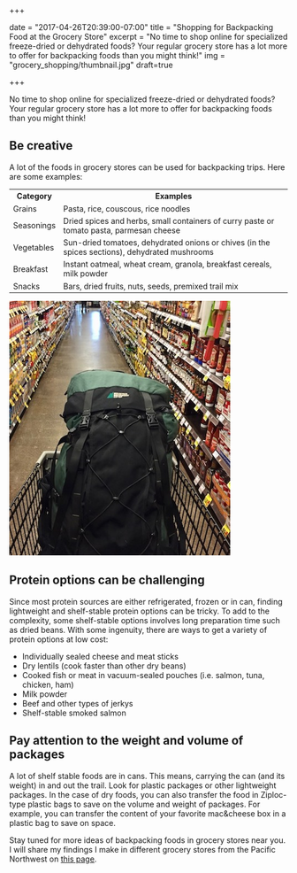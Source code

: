 +++

date = "2017-04-26T20:39:00-07:00"
title = "Shopping for Backpacking Food at the Grocery Store"
excerpt = "No time to shop online for specialized freeze-dried or dehydrated foods? Your regular grocery store has a lot more to offer for backpacking foods than you might think!"
img = "grocery_shopping/thumbnail.jpg"
draft=true

+++

No time to shop online for specialized freeze-dried or dehydrated foods? Your regular grocery store has a lot more to offer for backpacking foods than you might think!
 
## Be creative

A lot of the foods in grocery stores can be used for backpacking trips. Here are some examples:

<table class="table table-striped table-bordered">
	<tr>
		<th>Category</th>
		<th>Examples</th>
	</tr>
	<tr>
		<td>Grains</td>
		<td>Pasta, rice, couscous, rice noodles</td>
	</tr>
	<tr>
		<td>Seasonings</td>
		<td>Dried spices and herbs, small containers of curry paste or tomato pasta, parmesan cheese</td>
	</tr>
	<tr>
		<td>Vegetables</td>
		<td>Sun-dried tomatoes, dehydrated onions or chives (in the spices sections), dehydrated mushrooms</td>
	</tr>
	<tr>
		<td>Breakfast</td>
		<td>Instant oatmeal, wheat cream, granola, breakfast cereals, milk powder
</td>
	</tr>
	<tr>
		<td>Snacks</td>
		<td>Bars, dried fruits, nuts, seeds, premixed trail mix
</td>
	</tr>
</table>

<img src="/img/posts/grocery_shopping/thumbnail.jpg" class="recipe-right" /><br>

## Protein options can be challenging

Since most protein sources are either refrigerated, frozen or in can, finding lightweight and shelf-stable protein options can be tricky. To add to the complexity, some shelf-stable options involves long preparation time such as dried beans. With some ingenuity, there are ways to get a variety of protein options at low cost:

- Individually sealed cheese and meat sticks
- Dry lentils (cook faster than other dry beans)
- Cooked fish or meat in vacuum-sealed pouches (i.e. salmon, tuna, chicken, ham)
- Milk powder
- Beef and other types of jerkys
- Shelf-stable smoked salmon
 
## Pay attention to the weight and volume of packages
A lot of shelf stable foods are in cans. This means, carrying the can (and its weight) in and out the trail. Look for plastic packages or other lightweight packages. In the case of dry foods, you can also transfer the food in Ziploc-type plastic bags to save on the volume and weight of packages. For example, you can transfer the content of your favorite mac&cheese box in a plastic bag to save on space.
 
Stay tuned for more ideas of backpacking foods in grocery stores near you. I will share my findings I make in different grocery stores from the Pacific Northwest on [this page](/product-reviews/).

